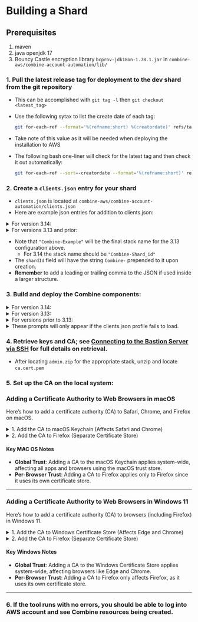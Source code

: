 # Building a Shard

## Prerequisites
1. maven
2. java openjdk 17
3. Bouncy Castle encryption library `bcprov-jdk18on-1.78.1.jar` in `combine-aws/combine-account-automation/lib/`

### 1. Pull the latest release tag for deployment to the dev shard from the git repository

 - This can be accomplished with `git tag -l` then `git checkout <latest_tag>`
 - Use the following sytax to list the create date of each tag:
 
    ```bash
    git for-each-ref --format='%(refname:short) %(creatordate)' refs/tags
    ```
 - Take note of this value as it will be needed when deploying the installation to AWS
 - The following bash one-liner will check for the latest tag and then check it out automatically:
 
    ```bash
    git for-each-ref --sort=-creatordate --format='%(refname:short)' refs/tags | head -n 1 | xargs git checkout
    ```
 
### 2. Create a `clients.json` entry for your shard

 - `clients.json` is located at `combine-aws/combine-account-automation/clients.json`
 - Here are example json entries for addition to clients.json:

<details>
 <summary>For version 3.14:</summary>

 > ```json
> "shard_id": {
>   "region": "us-east-1",
>   "clientAccountId": "663117128738",
>   "clientRoleArn": "arn:aws:iam::663117128738:role/Combine-Provisioning-Role",
>   "masterRegion": "us-east-1",
>   "shardId": "Shard_id",
>   "hasUserManagementAccount": "false",
>   "bucketEncryptionKey": "",
>   "bucketSetBlockPublicAccess": "true",
>   "buildTS": "true",
>   "buildS": "true",
>   "buildGovCloud": "false",
>   "buildCustomerIT": "true",
>   "emulatedPartitionId": "AWS_SC2S",
>   "bricksReleaseVersion": "bricks_v_3_14",
>   "certificateName": "Shard_id",
>   "configurationFileOverrides": [],
>   "templateParameters": {
>     "combine.yaml": {},
>     "combine-policy.yaml": {},
>     "combine-vpc.yaml": {}
>   }
> },
> ```

</details>

<details>
<summary>For versions 3.13 and prior:</summary>

> ```json
> "example": {
>   "region": "us-east-1",
>   "masterRegion": "us-east-1",
>   "shardId": "Example",
>   "clientAccountId": "663117128738",
>   "clientRoleArn": "arn:aws:iam::663117128738:role/Combine-Provisioning-Role",
>   "bucketEncryptionKey": "",
>   "hasUserManagementAccount": "false",
>   "followerType": "None",
>   "buildTS": "true",
>   "buildS": "true",
>   "buildGovCloud": "false",
>   "certificateName": "Example",
>   "templateParameters": {
>     "combine.yaml": {
>     },
>     "combine-policy.yaml": {
>     },
>     "combine-vpc.yaml": {
>     }
>   }
> }
> ```

</details>

- Note that `"Combine-Example"` will be the final stack name for the 3.13 configuration above.
  - For 3.14 the stack name should be `"Combine-Shard_id"`
- The `shardId` field will have the string `Combine-` prepended to it upon creation.  
- **Remember** to add a leading or trailing comma to the JSON if used inside a larger structure.


### 3. Build and deploy the Combine components:

<details>
<summary>For version 3.14:</summary>

- Check that the proper version of `node.js` is installed
  - List the versions of node present
    - `nvm ls`
  - If there is no `16.20.2` installed, then install it
    - `nvm install 16.20.2`
  - Use version 16.20.2
    - `nvm use 16.20.2`
    - Version 16.20.2 satisfies angular requirements for the tap dashboard
- Perform a `mvn clean package install` in the `combine-aws` directory. This will build most Combine components and package them as needed.
- Perform a `mvn clean install` in the `combine-aws/combine-account-automation` directory. This will build the `combine-tomcat-#.#.jar` file.

- Perform the actual deploy:
  - On Mac/Linux:
    ```bash
    cd combine-account-automation/
    java -classpath "deployment/lib/*:deployment/combine-aws-account-automation.jar:deployment/release/configuration:../combine-tap/tap-api/target/classes/com/sequoia/combine/configuration" com.sequoia.combine.accounts.CombineCommandExecutor full --config-store-profile shard_id
    ```
    
 </details>

<details>
<summary>For version 3.13:</summary>

- Perform a `mvn clean package install` in the `combine-aws` directory. This will build most Combine components and package them as needed.
- Perform a `mvn clean install` in the `combine-aws/combine-account-automation` directory. This will build the `combine-tomcat-#.#.jar` file.

- *Troubleshooting*
  - If installation doesn't work from the `combine-aws` directory then try running the `mvn` command in `combine-aws/combine-account-automation`
  - For a `Could not resolve dependencies` error use the following `grep` format to identify mismatched release values in `pom.xml` files throughout the Combine directories:
    - `cd` into the `combine-aws` directory and run the following grep command:
      ```bash
      grep -rn . -e '<version>3\.13.*'
      ```
    - Replace the major and minor version numbers with the release in use for the deployment.
    - Modify any `value` fields in `parent` nodes in `pom.xml` files that do not match the selected tag/release number.

- Perform the actual deploy:
  - On Mac/Linux:
    ```bash
    cd combine-account-automation/
    java -classpath "lib/*:target/*" com.sequoia.combine.accounts.CombineCommandExecutor full --config-store-profile <customer name from clients.json> --bricks-release-version <version number>
    ```
  - Example command:
    ```bash
    java -classpath "lib/*:target/*" com.sequoia.combine.accounts.CombineCommandExecutor full --config-store-profile combineExample --bricks-release-version bricks_v_3_13_1_1
    ```
  - On Windows:
    ```bash
    java -classpath lib/*;target/* com.sequoia.combine.accounts.CombineCommandExecutor full --config-store-profile <customer name from clients.json> --bricks-release-version <version number>
    ```

- Bricks Version numbers use the format: `bricks_v_<major>_<minor>`

- *Troubleshooting*
  - If the error `Configuration Profile [ProfileName] not found in Configuration Store!` appears then double check that the profile specified from `clients.json` is spelled correctly.
  - If there is a `Bucket resource is in a CREATE_FAILED state.` error then check that the profile name in `clients.json` isn't too long. Bucket names can only be 63 characters.
  - The profile name "example" will create the bucket name `combine-example-connection-logging-us-east-1-663117128738` among others.

</details>

<details>
<summary>For versions prior to 3.13:</summary>

- Run the following in the `combine-tap/tap-dashboard` directory:
  ```bash
  npm i && npm run build
  ```

- Run `mvn clean install` in each of the following directories:
  - `combine-commons`
  - `combine-tap/tap-api`
  - `combine-endpoints`

- Run `mvn clean package install` in:
  - `combine-account-automation`

- Execute the following command to deploy:
  ```bash
  mvn exec:java -q "-Dexec.args=full --config-store-profile {CUSTOMER_NAME_FROM_CLIENTS.JSON} --bricks-release-version bricks_v_3_12"
  ```

</details>

<details>
  <summary>These prompts will only appear if the clients.json profile fails to load.</summary>

  - Configuration Store File not found!
  - Enter Client AWS Account ID: `<enter account ID>`
  - Enter Shard ID (optional): CShrout
  - Enter Region: us-east-1
  - Enter Master Region: us-east-1
  - Use JSON STS Token Credentials?: no
  - Enter Client Account Access Key : `<enter access key>`
  - Enter Client Account Access Key Secret: `<enter access key secret>`
  - Enter Client Account Session Token (optional): 
  - Has User Management Account?: no
  - Enter DevOps Bucket Encryption Key (optional): 
  - Loading parameter [bricksReleaseVersion] value [bricks_v_3_13_1_1] from store.
  - Enter Client Certificate Name: CShrout
  - Build Top Secret region emulation?: yes
  - Build Secret region emulation?: no
  - Build GovCloud region emulation?: no

</details>

### 4. Retrieve keys and CA; see [Connecting to the Bastion Server via SSH](./get-into-bastion.md) for full details on retrieval.
  - After locating `admin.zip` for the appropriate stack, unzip and locate `ca.cert.pem`

### 5. Set up the CA on the local system:

### Adding a Certificate Authority to Web Browsers in macOS

Here’s how to add a certificate authority (CA) to Safari, Chrome, and Firefox on macOS.

<details>
  <summary>1. Add the CA to macOS Keychain (Affects Safari and Chrome)</summary>

#### Steps:
1. **Open Keychain Access**:
   - Use Spotlight (`Command + Space`) and search for **Keychain Access**.

2. **Import the Certificate**:
   - Go to **File > Import Items**.
   - Select the CA certificate file (`ca.cert.pem`).

3. **Trust the Certificate**:
   - Find the imported certificate in the **Certificates** category.
   - Double-click the certificate to open its details.
   - Expand the **Trust** section and set **When using this certificate** to **Always Trust**.
   - Close the window, and authenticate with your macOS password.

4. **Restart Browsers**:
   - Restart Safari and Chrome to recognize the updated trusted CA.

</details>

<details>
  <summary>2. Add the CA to Firefox (Separate Certificate Store)</summary>

#### Steps:
1. **Open Firefox Settings**:
   - Click the hamburger (3 line) menu in the upper right and select `Settings`
     - Alternatively, Type `about:preferences` in the Firefox address bar.
   - Find **Privacy & Security** on the left hand side of the window.

2. **Manage Certificates**:
   - Scroll to the **Certificates** section and click **View Certificates**.

3. **Import the Certificate**:
   - Go to the **Authorities** tab.
   - Click **Import** and select the CA certificate file (`ca.cert.pem`).
   - Check **Trust this CA to identify websites**.

4. **Restart Firefox**:
   - Restart Firefox to apply the changes.

</details>

#### Key MAC OS Notes
- **Global Trust**: Adding a CA to the macOS Keychain applies system-wide, affecting all apps and browsers using the macOS trust store.
- **Per-Browser Trust**: Adding a CA to Firefox applies only to Firefox since it uses its own certificate store.

---

### Adding a Certificate Authority to Web Browsers in Windows 11

Here’s how to add a certificate authority (CA) to browsers (including Firefox) in Windows 11.

<details>
  <summary>1. Add the CA to Windows Certificate Store (Affects Edge and Chrome)</summary>

#### Steps:
1. **Open Certificate Manager**:
   - Press `Win + R`, type `mmc`, and hit **Enter**.
   - In the **Microsoft Management Console (MMC)**, go to **File > Add/Remove Snap-in**.

2. **Add Certificates Snap-in**:
   - In the dialog, select **Certificates** and click **Add**.
   - Choose **Computer account** (not user account) and click **Next**, then **Finish**.

3. **Import the Certificate**:
   - Expand **Trusted Root Certification Authorities** and right-click on **Certificates**.
   - Select **All Tasks > Import** and follow the wizard to locate and add the CA certificate file (`.crt` or `.cer`).

4. **Restart Browsers**:
   - Restart Edge and Chrome to recognize the updated trusted CA.

</details>

<details>
  <summary>2. Add the CA to Firefox (Separate Certificate Store)</summary>

Firefox uses its own certificate store, so it requires separate configuration.

#### Steps:
1. **Open Firefox Settings**:
   - Click the hamburger (3 line) menu in the upper right and select `Settings`
     - Alternatively, Type `about:preferences` in the Firefox address bar.
   - Find **Privacy & Security** on the left hand side of the window.

2. **Manage Certificates**:
   - Scroll to the **Certificates** section and click **View Certificates**.

3. **Import the Certificate**:
   - Go to the **Authorities** tab.
   - Click **Import** and select the CA certificate file (`ca.cert.pem`).
   - Check **Trust this CA to identify websites**.

4. **Restart Firefox**:
   - Restart Firefox to apply the changes.

</details>

#### Key Windows Notes
- **Global Trust**: Adding a CA to the Windows Certificate Store applies system-wide, affecting browsers like Edge and Chrome.
- **Per-Browser Trust**: Adding a CA to Firefox only affects Firefox, as it uses its own certificate store.

---

### 6. If the tool runs with no errors, you should be able to log into AWS account and see Combine resources being created. 
